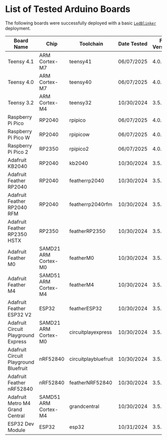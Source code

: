 # List of Tested Arduino Boards

The following boards were successfully deployed with a basic [`LedBlinker`](https://github.com/fprime-community/fprime-tutorial-arduino-blinker) deployment.

| Board Name                             | Chip                   | Toolchain              | Date Tested | F´ Version | arduino-cli Board Version   | Upload Guide                          |
|----------------------------------------|------------------------|------------------------|-------------|------------|-----------------------------|---------------------------------------|
| Teensy 4.1                             | ARM Cortex-M7          | teensy41               | 06/07/2025  | 4.0.0      | teensy:avr@1.59.0           | [README](./uploading/teensy.md)       |
| Teensy 4.0                             | ARM Cortex-M7          | teensy40               | 06/07/2025  | 4.0.0      | teensy:avr@1.59.0           | [README](./uploading/teensy.md)       |
| Teensy 3.2                             | ARM Cortex-M4          | teensy32               | 10/30/2024  | 3.5.0      | teensy:avr@1.59.0           | [README](./uploading/teensy.md)       |
| Raspberry Pi Pico                      | RP2040                 | rpipico                | 06/07/2025  | 4.0.0      | rp2040:rp2040@4.2.0         | [README](./uploading/rp2040_2350.md)  |
| Raspberry Pi Pico W                    | RP2040                 | rpipicow               | 06/07/2025  | 4.0.0      | rp2040:rp2040@4.2.0         | [README](./uploading/rp2040_2350.md)  |
| Raspberry Pi Pico 2                    | RP2350                 | rpipico2               | 06/07/2025  | 4.0.0      | rp2040:rp2040@4.2.0         | [README](./uploading/rp2040_2350.md)  |
| Adafruit KB2040                        | RP2040                 | kb2040                 | 10/30/2024  | 3.5.0      | rp2040:rp2040@4.2.0         | [README](./uploading/rp2040_2350.md)  |
| Adafruit Feather RP2040                | RP2040                 | featherrp2040          | 10/30/2024  | 3.5.0      | rp2040:rp2040@4.2.0         | [README](./uploading/rp2040_2350.md)  |
| Adafruit Feather RP2040 RFM            | RP2040                 | featherrp2040rfm       | 10/30/2024  | 3.5.0      | rp2040:rp2040@4.2.0         | [README](./uploading/rp2040_2350.md)  |
| Adafruit Feather RP2350 HSTX           | RP2350                 | featherRP2350          | 10/30/2024  | 3.5.0      | rp2040:rp2040@4.2.0         | [README](./uploading/rp2040_2350.md)  |
| Adafruit Feather M0                    | SAMD21 ARM Cortex-M0   | featherM0              | 10/30/2024  | 3.5.0      | adafruit:samd@1.7.16        | [README](./uploading/cortexM0.md)     |
| Adafruit Feather M4                    | SAMD51 ARM Cortex-M4   | featherM4              | 10/30/2024  | 3.5.0      | adafruit:samd@1.7.16        | [README](./uploading/cortexM4.md)     |
| Adafruit Feather ESP32 V2              | ESP32                  | featherESP32           | 10/30/2024  | 3.5.0      | esp32:esp32@2.0.9           | [README](./uploading/featherESP32.md) |
| Adafruit Circuit Playground Express    | SAMD21 ARM Cortex-M0   | circuitplayexpress     | 10/30/2024  | 3.5.0      | adafruit:samd@1.7.16        | [README](./uploading/cortexM0.md)     |
| Adafruit Circuit Playground Bluefruit  | nRF52840               | circuitplaybluefruit   | 10/30/2024  | 3.5.0      | adafruit:nrf52@1.6.1        | [README](./uploading/nRF52840.md)     |
| Adafruit Feather nRF52840              | nRF52840               | featherNRF52840        | 10/30/2024  | 3.5.0      | adafruit:nrf52@1.6.1        | [README](./uploading/nRF52840.md)     |
| Adafruit Metro M4 Grand Central        | SAMD51 ARM Cortex-M4   | grandcentral           | 10/30/2024  | 3.5.0      | adafruit:samd@1.7.16        | [README](./uploading/cortexM4.md)     |
| ESP32 Dev Module                       | ESP32                  | esp32                  | 10/31/2024  | 3.5.0      | esp32:esp32@2.0.9           | [README](./uploading/esp32.md)        |